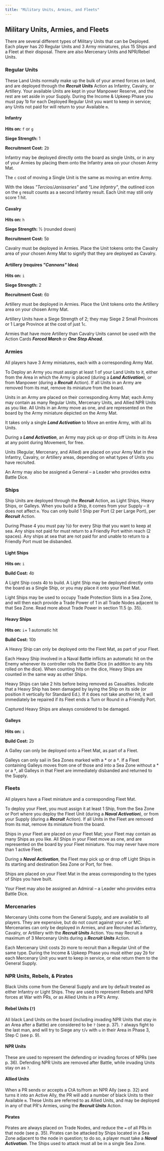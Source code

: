 ```yaml
---
title: "Military Units, Armies, and Fleets"
---
```


## Military Units, Armies, and Fleets

There are several different types of Military Units that can be Deployed. Each player has 20 Regular Units and 3 Army miniatures, plus 15 Ships and a Fleet at their disposal. There are also Mercenary Units and NPR/Rebel Units.

### Regular Units

These Land Units normally make up the bulk of your armed forces on land, and are deployed through the ***Recruit Units*** Action as Infantry, Cavalry, or Artillery. Your available Units are kept in your Manpower Reserve, and the rest are set aside in your Supply. During the Income & Upkeep Phase you must pay 1`D` for each Deployed Regular Unit you want to keep in service; any Units not paid for will return to your Available `m`.

#### Infantry

**Hits on:** `f` or `g`

**Siege Strength:** 1

**Recruitment Cost:** 2`D`

Infantry may be deployed directly onto the board as single Units, or in any of your Armies by placing them onto the Infantry area on your chosen Army Mat. 

The `c` cost of moving a Single Unit is the same as moving an entire Army.

With the Ideas *"Tercios/Janissaries"* and *"Line Infantry"*, the outlined icon on the `g` result counts as a second Infantry result. Each Unit may still only score 1 hit.

#### Cavalry

**Hits on:** `h`

**Siege Strength:** ½ (rounded down)

**Recruitment Cost:** 5`D`

Cavalry must be deployed in Armies. Place the Unit tokens onto the Cavalry area of your chosen Army Mat to signify that they are deployed as Cavalry.

#### Artillery (requires *"Cannons"* Idea)

**Hits on:** `i`

**Siege Strength:** 2

**Recruitment Cost:** 6`D`

Artillery must be deployed in Armies. Place the Unit tokens onto the Artillery area on your chosen Army Mat.

Artillery Units have a Siege Strength of 2; they may Siege 2 Small Provinces or 1 Large Province at the cost of just 1`c`.

Armies that have more Artillery than Cavalry Units cannot be used with the Action Cards ***Forced March*** or ***One Step Ahead***.

### Armies

All players have 3 Army miniatures, each with a corresponding Army Mat.

To Deploy an Army you must assign at least 1 of your Land Units to it, either from the Area in which the Army is placed (during a ***Land Activation***), or from Manpower (during a ***Recruit*** Action). If all Units in an Army are removed from its mat, remove its miniature from the board. 

Units in an Army are placed on their corresponding Army Mat; each Army may contain as many Regular Units, Mercenary Units, and Allied NPR Units as you like. All Units in an Army move as one, and are represented on the board by the Army miniature depicted on the Army Mat.

It takes only a single ***Land Activation*** to Move an entire Army, with all its Units.

During a ***Land Activation***, an Army may pick up or drop off Units in its Area at any point during Movement, for free.

Units (Regular, Mercenary, and Allied) are placed on your Army Mat in the Infantry, Cavalry, or Artillery areas, depending on what types of Units you have recruited.

An Army may also be assigned a General – a Leader who provides extra Battle Dice.

### Ships

Ship Units are deployed through the ***Recruit*** Action, as Light Ships, Heavy Ships, or Galleys. When you build a Ship, it comes from your Supply – it does not affect `m`. You can only build 1 Ship per Port (2 per Large Port), per ***Recruit*** Action.

During Phase 4 you must pay ½`D` for every Ship that you want to keep at sea. Any ships not paid for must return to a Friendly Port within reach (2 spaces). Any ships at sea that are not paid for and unable to return to a Friendly Port must be disbanded. 

#### Light Ships

**Hits on:** `i`

**Build Cost:** 4`D`

A Light Ship costs 4`D` to build. A Light Ship may be deployed directly onto the board as a Single Ship, or you may place it onto your Fleet Mat.

Light Ships may be used to occupy Trade Protection Slots in a Sea Zone, and will then each provide a Trade Power of 1 in all Trade Nodes adjacent to that Sea Zone. Read more about Trade Power in section 11.5 (p. 35).

#### Heavy Ships

**Hits on:** `i`+ 1 automatic hit

**Build Cost:** 10`D`

A Heavy Ship can only be deployed onto the Fleet Mat, as part of your Fleet.

Each Heavy Ship involved in a Naval Battle inflicts an automatic hit on the Enemy whenever its controller rolls the Battle Dice (in addition to any hits rolled on the dice). When counting hits on the dice, Heavy Ships are counted in the same way as other Ships.

Heavy Ships can take 2 hits before being removed as Casualties. Indicate that a Heavy Ship has been damaged by laying the Ship on its side (or position it vertically for Standard Ed.). If it does not take another hit, it will immediately be repaired if its Fleet ends a Turn or Round in a Friendly Port.

Captured Heavy Ships are always considered to be damaged.

#### Galleys

**Hits on:** `i`

**Build Cost:** 2`D`

A Galley can only be deployed onto a Fleet Mat, as part of a Fleet.

Galleys can only sail in Sea Zones marked with a \* or a †. If a Fleet containing Galleys moves from one of those and into a Sea Zone without a \* or a †, all Galleys in that Fleet are immediately disbanded and returned to the Supply.

### Fleets

All players have a Fleet miniature and a corresponding Fleet Mat.

To deploy your Fleet, you must assign it at least 1 Ship, from the Sea Zone or Port where you deploy the Fleet Unit (during a ***Naval Activation***), or from your Supply (during a ***Recruit*** Action). If all Units in the Fleet are removed from its mat, remove its miniature from the board.

Ships in your Fleet are placed on your Fleet Mat; your Fleet may contain as many Ships as you like. All Ships in your Fleet move as one, and are represented on the board by your Fleet miniature. You may never have more than 1 active Fleet.

During a ***Naval Activation***, the Fleet may pick up or drop off Light Ships in its starting and destination Sea Zone or Port, for free.

Ships are placed on your Fleet Mat in the areas corresponding to the types of Ships you have built.

Your Fleet may also be assigned an Admiral – a Leader who provides extra Battle Dice.

### Mercenaries

Mercenary Units come from the General Supply, and are available to all players. They are expensive, but do not count against your `m` or MC. Mercenaries can only be deployed in Armies, and are Recruited as Infantry, Cavalry, or Artillery with the ***Recruit Units*** Action. You may Recruit a maximum of 3 Mercenary Units during a ***Recruit Units*** Action.

Each Mercenary Unit costs 2`D` more to recruit than a Regular Unit of the same type. During the Income & Upkeep Phase you must either pay 2`D` for each Mercenary Unit you want to keep in service, or else return them to the General Supply.

### NPR Units, Rebels, & Pirates 

Black Units come from the General Supply and are by default treated as either Infantry or Light Ships. They are used to represent Rebels and NPR forces at War with PRs, or as Allied Units in a PR's Army.

#### Rebel Units (`?`)

All black Land Units on the board (including invading NPR Units that stay in an Area after a Battle) are considered to be `?` (see p. 37). `?` always fight to the last man, and will try to Siege any `t`/`v` with `u` in their Area in Phase 3, Step C (see p. 9).

#### NPR Units

These are used to represent the defending or invading forces of NPRs (see p. 36). Defending NPR Units are removed after Battle, while invading Units stay on as `?`.

#### Allied Units

When a PR sends or accepts a CtA to/from an NPR Ally (see p. 32) and turns it into an Active Ally, the PR will add a number of black Units to their Available `m`. These Units are referred to as Allied Units, and may be deployed in any of that PR's Armies, using the ***Recruit Units*** Action.

#### Pirates

Pirates are always placed on Trade Nodes, and reduce the `=` of all PRs in that node (see p. 35). Pirates can be attacked by Ships located in a Sea Zone adjacent to the node in question; to do so, a player must take a ***Naval Activation***. The Ships used to attack must all be in a single Sea Zone.